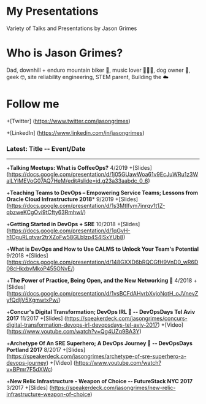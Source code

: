 # My Presentations
Variety of Talks and Presentations by Jason Grimes

# Who is Jason Grimes?
Dad, downhill + enduro mountain biker 🚵, music lover 👨‍🎤🤘, dog owner 🐶, geek 🤓, site reliability engineering, STEM parent, Building the ☁️

# Follow me
+[Twitter] (https://www.twitter.com/jasongrimes)

+[LinkedIn] (https://www.linkedin.com/in/jasongrimes)


### Latest: Title -- Event/Date
-----------------------------

+**Talking Meetups: What is CoffeeOps?** 4/2019
+[Slides] (https://docs.google.com/presentation/d/1j05GUawWoa61v9EcJuWRu1z3WalLYlMEVoG07AQ7HeM/edit#slide=id.g23a33aabdc_0_6)
  
+**Teaching Teams to DevOps – Empowering Service Teams; Lessons from Oracle Cloud Infrastructure 2018*** 9/2019
+[Slides] (https://docs.google.com/presentation/d/1s3MtIfym7inrqv1t1Z-qbzweKCgOvi9tCfty63RmhwI/)

+**Getting Started in DevOps + SRE** 10/2018
+[Slides] (https://docs.google.com/presentation/d/1qGvH-h1OguRLqtvar2trXZoFw58GLblzp4S4lSxYUb8)

+**What is DevOps and How to Use CALMS to Unlock Your Team's Potential** 9/2018
+[Slides] (https://docs.google.com/presentation/d/148GXXD6bRQCGfH9VnD0_wR6D08cHkxbvMkoP455ONvE/)

+**The Power of Practice, Being Open, and the New Networking 🐼** 4/2018
+[Slides] (https://docs.google.com/presentation/d/1vsBCFdAHvrbXvjoNotH_oJVnevZyfQdljV5XgmwtxPw/)

+**Concur's Digital Transformation; DevOps IRL 🐼 -- DevOpsDays Tel Aviv 2017** 11/2017
+[Slides] (https://speakerdeck.com/jasongrimes/concurs-digital-transformation-devops-irl-devopsdays-tel-aviv-2017)
+[Video] (https://www.youtube.com/watch?v=Qg4UZq9BA3Y)

+**Archetype Of An SRE Superhero; A DevOps Journey 🐼 -- DevOpsDays Portland 2017** 8/2017
+[Slides] (https://speakerdeck.com/jasongrimes/archetype-of-sre-superhero-a-devops-journey)
+[Video] (https://www.youtube.com/watch?v=BPmr7F5dXWc)

+**New Relic Infrastructure - Weapon of Choice -- FutureStack NYC 2017** 3/2017
+[Slides] (https://speakerdeck.com/jasongrimes/new-relic-infrastructure-weapon-of-choice)

